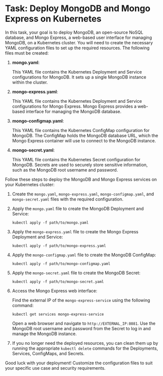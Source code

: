 # Task: Deploy MongoDB and Mongo Express on Kubernetes

In this task, your goal is to deploy MongoDB, an open-source NoSQL database, and Mongo Express, a web-based user interface for managing MongoDB, on a Kubernetes cluster. You will need to create the necessary YAML configuration files to set up the required resources. The following files must be created:

1. **mongo.yaml**:

   This YAML file contains the Kubernetes Deployment and Service configurations for MongoDB. It sets up a single MongoDB instance within the cluster.

2. **mongo-express.yaml**:

   This YAML file contains the Kubernetes Deployment and Service configurations for Mongo Express. Mongo Express provides a web-based interface for managing the MongoDB database.

3. **mongo-configmap.yaml**:

   This YAML file contains the Kubernetes ConfigMap configuration for MongoDB. The ConfigMap holds the MongoDB database URL, which the Mongo Express container will use to connect to the MongoDB instance.

4. **mongo-secret.yaml**:

   This YAML file contains the Kubernetes Secret configuration for MongoDB. Secrets are used to securely store sensitive information, such as the MongoDB root username and password.

Follow these steps to deploy the MongoDB and Mongo Express services on your Kubernetes cluster:

1. Create the `mongo.yaml`, `mongo-express.yaml`, `mongo-configmap.yaml`, and `mongo-secret.yaml` files with the required configuration.

2. Apply the `mongo.yaml` file to create the MongoDB Deployment and Service:

   ```
   kubectl apply -f path/to/mongo.yaml
   ```

3. Apply the `mongo-express.yaml` file to create the Mongo Express Deployment and Service:

   ```
   kubectl apply -f path/to/mongo-express.yaml
   ```

4. Apply the `mongo-configmap.yaml` file to create the MongoDB ConfigMap:

   ```
   kubectl apply -f path/to/mongo-configmap.yaml
   ```

5. Apply the `mongo-secret.yaml` file to create the MongoDB Secret:

   ```
   kubectl apply -f path/to/mongo-secret.yaml
   ```

6. Access the Mongo Express web interface:

   Find the external IP of the `mongo-express-service` using the following command:

   ```
   kubectl get services mongo-express-service
   ```

   Open a web browser and navigate to `http://EXTERNAL_IP:8081`. Use the MongoDB root username and password from the Secret to log in and manage the MongoDB instance.

7. If you no longer need the deployed resources, you can clean them up by running the appropriate `kubectl delete` commands for the Deployments, Services, ConfigMaps, and Secrets.

Good luck with your deployment! Customize the configuration files to suit your specific use case and security requirements.